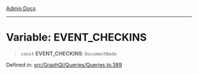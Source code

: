 [Admin Docs](/)

---

# Variable: EVENT_CHECKINS

> `const` **EVENT_CHECKINS**: `DocumentNode`

Defined in: [src/GraphQl/Queries/Queries.ts:389](https://github.com/PalisadoesFoundation/talawa-admin/blob/main/src/GraphQl/Queries/Queries.ts#L389)
